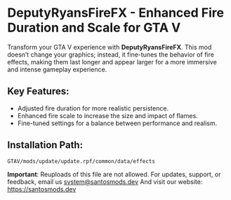 # DeputyRyansFireFX - Enhanced Fire Duration and Scale for GTA V

Transform your GTA V experience with **DeputyRyansFireFX**. This mod doesn’t change your graphics; instead, it fine-tunes the behavior of fire effects, making them last longer and appear larger for a more immersive and intense gameplay experience.

## Key Features:
- Adjusted fire duration for more realistic persistence.
- Enhanced fire scale to increase the size and impact of flames.
- Fine-tuned settings for a balance between performance and realism.

## Installation Path:
`GTAV/mods/update/update.rpf/common/data/effects`

**Important**: Reuploads of this file are not allowed. For updates, support, or feedback, email us system@santosmods.dev
And visit our website: https://santosmods.dev
